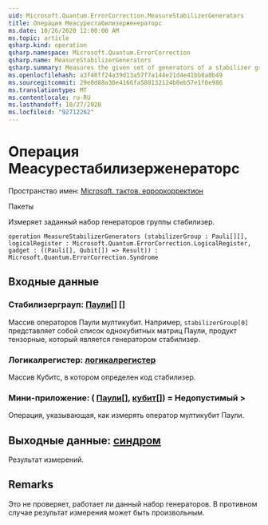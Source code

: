 ```yaml
---
uid: Microsoft.Quantum.ErrorCorrection.MeasureStabilizerGenerators
title: Операция Меасурестабилизерженераторс
ms.date: 10/26/2020 12:00:00 AM
ms.topic: article
qsharp.kind: operation
qsharp.namespace: Microsoft.Quantum.ErrorCorrection
qsharp.name: MeasureStabilizerGenerators
qsharp.summary: Measures the given set of generators of a stabilizer group.
ms.openlocfilehash: a3f48ff24a39d13a57f7a144e21d4e41bb8a8b49
ms.sourcegitcommit: 29e0d88a30e4166fa580132124b0eb57e1f0e986
ms.translationtype: MT
ms.contentlocale: ru-RU
ms.lasthandoff: 10/27/2020
ms.locfileid: "92712262"
---
```

# <a name="measurestabilizergenerators-operation"></a>Операция Меасурестабилизерженераторс

Пространство имен: [Microsoft. тактов. ерроркорректион](xref:Microsoft.Quantum.ErrorCorrection)

Пакеты [](https://nuget.org/packages/)


Измеряет заданный набор генераторов группы стабилизер.

```qsharp
operation MeasureStabilizerGenerators (stabilizerGroup : Pauli[][], logicalRegister : Microsoft.Quantum.ErrorCorrection.LogicalRegister, gadget : ((Pauli[], Qubit[]) => Result)) : Microsoft.Quantum.ErrorCorrection.Syndrome
```


## <a name="input"></a>Входные данные

### <a name="stabilizergroup--pauli"></a>Стабилизерграуп: [Паули](xref:microsoft.quantum.lang-ref.pauli)[] []

Массив операторов Паули мултикубит.
Например, `stabilizerGroup[0]` представляет собой список однокубитных матриц Паули, продукт тензорные, который является генератором стабилизер.


### <a name="logicalregister--logicalregister"></a>Логикалрегистер: [логикалрегистер](xref:Microsoft.Quantum.ErrorCorrection.LogicalRegister)

Массив Кубитс, в котором определен код стабилизер.


### <a name="gadget--pauliqubit--__invalidresult__"></a>Мини-приложение: ( [Паули](xref:microsoft.quantum.lang-ref.pauli)[], [кубит](xref:microsoft.quantum.lang-ref.qubit)[]) __= <Result> Недопустимый__ > 

Операция, указывающая, как измерять оператор мултикубит Паули.



## <a name="output--syndrome"></a>Выходные данные: [синдром](xref:Microsoft.Quantum.ErrorCorrection.Syndrome)

Результат измерений.

## <a name="remarks"></a>Remarks

Это не проверяет, работает ли данный набор генераторов.
В противном случае результат измерения может быть произвольным.